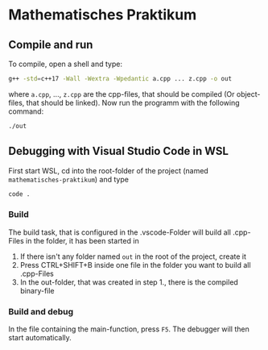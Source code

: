 # Mathematisches Praktikum

## Compile and run
To compile, open a shell and type:
```sh
g++ -std=c++17 -Wall -Wextra -Wpedantic a.cpp ... z.cpp -o out
```
where `a.cpp`, ..., `z.cpp` are the cpp-files, that should be compiled (Or object-files, that should be linked). Now run the programm with the following command:
```sh
./out
```

## Debugging with Visual Studio Code in WSL
First start WSL, cd into the root-folder of the project (named `mathematisches-praktikum`) and type 
```sh
code .
```
### Build
The build task, that is configured in the .vscode-Folder will build all .cpp-Files in the folder, it has been started in
1. If there isn't any folder named `out` in the root of the project, create it
2. Press CTRL+SHIFT+B inside one file in the folder you want to build all .cpp-Files
3. In the out-folder, that was created in step 1., there is the compiled binary-file

### Build and debug
In the file containing the main-function, press `F5`. The debugger will then start automatically.